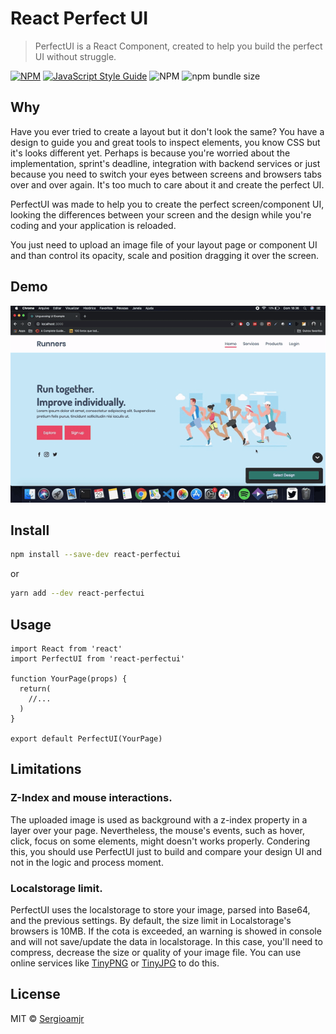 # React Perfect UI

> PerfectUI is a React Component, created to help you build the perfect UI without struggle.

[![NPM](https://img.shields.io/npm/v/react-perfectui.svg)](https://www.npmjs.com/package/react-perfectui) [![JavaScript Style Guide](https://img.shields.io/badge/code_style-standard-brightgreen.svg)](https://standardjs.com) ![NPM](https://img.shields.io/npm/l/react-perfectui) ![npm bundle size](https://img.shields.io/bundlephobia/min/react-perfectui)

## Why

Have you ever tried to create a layout but it don't look the same? You have a design to guide you and great tools to inspect elements, you know CSS but it's looks different yet. Perhaps is because you're worried about the implementation, sprint's deadline, integration with backend services or just because you need to switch your eyes between screens and browsers tabs over and over again. It's too much to care about it and create the perfect UI.

PerfectUI was made to help you to create the perfect screen/component UI, looking the differences between your screen and the design while you're coding and your application is reloaded.

You just need to upload an image file of your layout page or component UI and than control its opacity, scale and position dragging it over the screen.

## Demo

![Demo](./doc/demo-component.gif)

## Install

```bash
npm install --save-dev react-perfectui
```

or

```bash
yarn add --dev react-perfectui
```

## Usage

```tsx
import React from 'react'
import PerfectUI from 'react-perfectui'

function YourPage(props) {
  return(
    //...
  )
}

export default PerfectUI(YourPage)
```

## Limitations

### Z-Index and mouse interactions.

The uploaded image is used as background with a z-index property in a layer over your page. Nevertheless, the mouse's events, such as hover, click, focus on some elements, might doesn't works properly. Condering this, you should use PerfectUI just to build and compare your design UI and not in the logic and process moment.

### Localstorage limit.

PerfectUI uses the localstorage to store your image, parsed into Base64, and the previous settings. By default, the size limit in Localstorage's browsers is 10MB. If the cota is exceeded, an warning is showed in console and will not save/update the data in localstorage. In this case, you'll need to compress, decrease the size or quality of your image file. You can use online services like [TinyPNG](https://tinypng.com) or [TinyJPG](https://tinyjpg.com/) to do this.

## License

MIT © [Sergioamjr](https://github.com/Sergioamjr)
